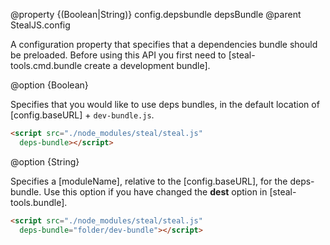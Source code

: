 @property {(Boolean|String)} config.depsbundle depsBundle
@parent StealJS.config

A configuration property that specifies that a dependencies bundle should be preloaded. Before using this API you first need to [steal-tools.cmd.bundle create a development bundle].

@option {Boolean}

Specifies that you would like to use deps bundles, in the default location of [config.baseURL] + `dev-bundle.js`.

```html
<script src="./node_modules/steal/steal.js"
  deps-bundle></script>
```

@option {String}

Specifies a [moduleName], relative to the [config.baseURL], for the deps-bundle. Use this option if you have changed the __dest__ option in [steal-tools.bundle].

```html
<script src="./node_modules/steal/steal.js"
  deps-bundle="folder/dev-bundle"></script>
```
